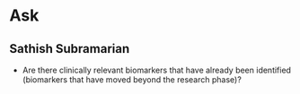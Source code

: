 # Ask

## Sathish Subramarian
- Are there clinically relevant biomarkers that have already been identified
  (biomarkers that have moved beyond the research phase)?
